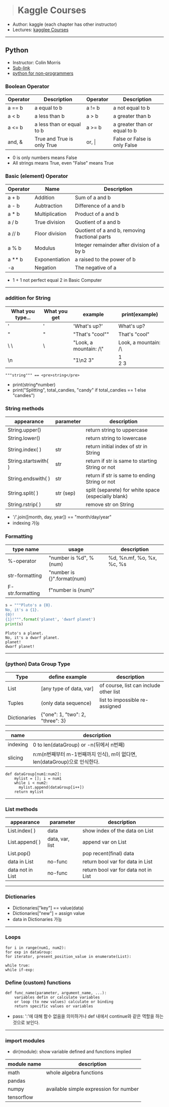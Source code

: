 > # Kaggle Courses

- Author: kaggle (each chapter has other instructor)
- Lectures: [kagglee Courses](https://www.kaggle.com/learn/overview)

---

## Python

- Instructor: Colin Morris
- [Sub-link](https://www.kaggle.com/learn/python)
- [python for non-programmers](https://wiki.python.org/moin/BeginnersGuide/NonProgrammers)

### Boolean Operator

| Operator | Description                | Operator | Description                  |
| -------- | -------------------------- | -------- | ---------------------------- |
| a == b   | a equal to b               | a != b   | a not equal to b             |
| a < b    | a less than b              | a > b    | a greater than b             |
| a <= b   | a less than or equal to b  | a >= b   | a greater than or equal to b |
| and, &   | True and True is only True | or, \|   | False or False is only False |

- 0 is only numbers means False
- All strings means True, even "False" means True

### Basic (element) Operator

| Operator | Name           | Description                                    |
| -------- | -------------- | ---------------------------------------------- |
| a + b    | Addition       | Sum of a and b                                 |
| a - b    | Aubtraction    | Difference of a and b                          |
| a \* b   | Multiplication | Product of a and b                             |
| a / b    | True division  | Quotient of a and b                            |
| a // b   | Floor division | Quotient of a and b, removing fractional parts |
| a % b    | Modulus        | Integer remainder after division of a by b     |
| a \*\* b | Exponentiation | a raised to the power of b                     |
| -a       | Negation       | The negative of a                              |

- 1 + 1 not perfect equal 2 in Basic Computer

---

### addition for String

| What you type... | What you get | example                 | print(example)        |
| ---------------- | ------------ | ----------------------- | --------------------- |
| \'               | '            | 'What\'s up?'           | What's up?            |
| \"               | "            | "That's \"cool\""       | That's "cool"         |
| \ \              | \            | "Look, a mountain: /\\" | Look, a mountain: /\  |
| \n               |              | "1\n2 3"                | 1<br />2 3            |

```
"""string""" == <pre>string</pre>
```

- print(string\*number)
- print("Splitting", total_candies, "candy" if total_candies == 1 else "candies")

### String methods

| appearance           | parameter | description                                         |
| -------------------- | --------- | --------------------------------------------------- |
| String.upper()       |           | return string to uppercase                          |
| String.lower()       |           | return string to lowercase                          |
| String.index( )      | str       | return initial index of str in String               |
| String.startswith( ) | str       | return if str is same to starting String or not     |
| String.endswith( )   | str       | return if str is same to ending String or not       |
| String.split( )      | str (sep) | split (separete) for white space (especially blank) |
| String.rstrip( )     | str       | remove str on String                                |

- '/'.join([month, day, year]) == "month/day/year"
- indexing 가능

### Formatting

| type name        | usage                      | description               |
| ---------------- | -------------------------- | ------------------------- |
| %-operator       | "number is %d", %(num)     | %d, %n.mf, %o, %x, %c, %s |
| str-formatting   | "number is {}".format(num) |
| F-str.formatting | f"number is {num}"         |

```python
s = """Pluto's a {0}.
No, it's a {1}.
{0}!
{1}!""".format('planet', 'dwarf planet')
print(s)
```

```
Pluto's a planet.
No, it's a dwarf planet.
planet!
dwarf planet!
```

---

### (python) Data Group Type

| Type         | define example                   | description                            |
| ------------ | -------------------------------- | -------------------------------------- |
| List         | [any type of data, var]          | of course, list can include other list |
| Tuples       | (only data sequence)             | list to impossible re-assigned         |
| Dictionaries | {"one": 1, "two": 2, "three": 3} |

| name     | description                                                               |
| -------- | ------------------------------------------------------------------------- |
| indexing | 0 to len(dataGroup) or -n(뒤에서 n번째)                                   |
| slicing  | n:m(n번째부터 m-1번째까지 인식), m이 없다면, len(dataGroup)으로 인식한다. |

```
def dataGroup[num1:num2]:
    mylist = []; i = num1
    while i < num2:
      mylist.append(dataGroup[i++])
    return mylist
```

---

### List methods

| appearance       | parameter       | description                          |
| ---------------- | --------------- | ------------------------------------ |
| List.index( )    | data            | show index of the data on List       |
| List.append( )   | data, var, list | append var on List                   |
| List.pop()       |                 | pop recent(final) data               |
| data in List     | no-func         | return bool var for data in List     |
| data not in List | no-func         | return bool var for data not in List |

---

### Dictionaries

- Dictionaries["key"] == value(data)
- Dictionaries["new"] = assign value
- data in Dictionaries 가능

---

### Loops

```
for i in range(num1, num2):
for exp in dataGroup:
for iterator, present_position_value in enumerate(List):
```

```
while true:
while if-exp:
```

### Define (custom) functions

```
def func_name(parameter, argument_name, ...):
    variables defin or calculate variables
    or loop (to new values) calculate or binding
    return specific values or variables
```

- pass: ':'에 대해 함수 없음을 의미하거나 def 내에서 continue와 같은 역할을 하는 것으로 보인다.

---

### import modules

- dir(module): show variable defined and functions implied

| module name | description                            |
| ----------- | -------------------------------------- |
| math        | whole algebra functions                |
| pandas      |
| numpy       | available simple expression for number |
| tensorflow  |
